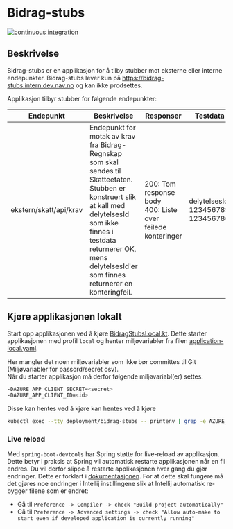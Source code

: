 # Bidrag-stubs

[![continuous integration](https://github.com/navikt/bidrag-stubs/actions/workflows/ci.yaml/badge.svg)](https://github.com/navikt/bidrag-stubs/actions/workflows/ci.yaml)

## Beskrivelse

Bidrag-stubs er en applikasjon for å tilby stubber mot eksterne eller interne endepunkter. Bidrag-stubs lever kun på https://bidrag-stubs.intern.dev.nav.no og kan ikke prodsettes.


Applikasjon tilbyr stubber for følgende endepunkter:

| Endepunkt              | Beskrivelse                                                                                                                                                                                                                                           | Responser                                                       | Testdata                                   |
|------------------------|-------------------------------------------------------------------------------------------------------------------------------------------------------------------------------------------------------------------------------------------------------|-----------------------------------------------------------------|--------------------------------------------|
| ekstern/skatt/api/krav | Endepunkt for motak av krav fra Bidrag-Regnskap som skal sendes til Skatteetaten.<br/> Stubben er konstruert slik at kall med delytelsesId som ikke finnes i testdata<br/>returnerer OK, mens delytelsesId'er som finnes returnerer en konteringfeil. | 200: Tom response body<br/>400: Liste over feilede konteringer  | delytelsesId: <br/>123456789<br/>123456780 |


## Kjøre applikasjonen lokalt

Start opp applikasjonen ved å kjøre [BidragStubsLocal.kt](src/test/kotlin/no/nav/bidrag/stubs/BidragStubsLocal.kt).
Dette starter applikasjonen med profil `local` og henter miljøvariabler fra filen [application-local.yaml](src/test/resources/application-local.yaml).

Her mangler det noen miljøvariabler som ikke bør committes til Git (Miljøvariabler for passord/secret osv).<br/>
Når du starter applikasjon må derfor følgende miljøvariabl(er) settes:
```bash
-DAZURE_APP_CLIENT_SECRET=<secret>
-DAZURE_APP_CLIENT_ID=<id>
```
Disse kan hentes ved å kjøre kan hentes ved å kjøre 
```bash
kubectl exec --tty deployment/bidrag-stubs -- printenv | grep -e AZURE_APP_CLIENT_ID -e AZURE_APP_CLIENT_SECRET
```

### Live reload
Med `spring-boot-devtools` har Spring støtte for live-reload av applikasjon. Dette betyr i praksis at Spring vil automatisk restarte applikasjonen når en fil endres. Du vil derfor slippe å restarte applikasjonen hver gang du gjør endringer. Dette er forklart i [dokumentasjonen](https://docs.spring.io/spring-boot/docs/1.5.16.RELEASE/reference/html/using-boot-devtools.html#using-boot-devtools-restart).
For at dette skal fungere må det gjøres noe endringer i Intellij instillingene slik at Intellij automatisk re-bygger filene som er endret:

* Gå til `Preference -> Compiler -> check "Build project automatically"`
* Gå til `Preference -> Advanced settings -> check "Allow auto-make to start even if developed application is currently running"`